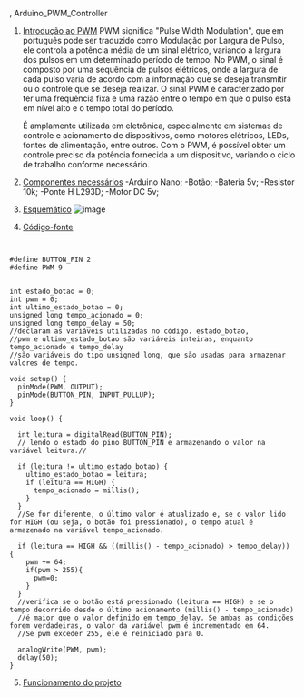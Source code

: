 , Arduino_PWM_Controller

1. [Introdução ao PWM](#introdução-ao-pwm)
   PWM significa "Pulse Width Modulation", que em português pode ser traduzido como Modulação por Largura de Pulso, ele controla a potência média de um sinal elétrico, variando a largura dos pulsos em um determinado período de tempo.
   No PWM, o sinal é composto por uma sequência de pulsos elétricos, onde a largura de cada pulso varia de acordo com a informação que se deseja transmitir ou o controle que se deseja realizar.
   O sinal PWM é caracterizado por ter uma frequência fixa e uma razão entre o tempo em que o pulso está em nível alto e o tempo total do período.
   
   É amplamente utilizada em eletrônica, especialmente em sistemas de controle e acionamento de dispositivos, como motores elétricos, LEDs, fontes de alimentação, entre outros. 
   Com o PWM, é possível obter um controle preciso da potência fornecida a um dispositivo, variando o ciclo de trabalho conforme necessário.
   
   
 2. [Componentes necessários](#componentes-necessários)
    -Arduino Nano;
    -Botão;
    -Bateria 5v;
    -Resistor 10k;
    -Ponte H L293D;
    -Motor DC 5v;
    
3. [Esquemático](#esquemático)
![image](https://github.com/manugraff/aulaemb/assets/107217391/73438a09-46a6-465e-b5db-e86c42fd876f)

4. [Código-fonte](#código-fonte)
````#include <Arduino.h>


#define BUTTON_PIN 2
#define PWM 9


int estado_botao = 0;
int pwm = 0;
int ultimo_estado_botao = 0;
unsigned long tempo_acionado = 0;
unsigned long tempo_delay = 50;
//declaram as variáveis utilizadas no código. estado_botao, 
//pwm e ultimo_estado_botao são variáveis inteiras, enquanto tempo_acionado e tempo_delay 
//são variáveis do tipo unsigned long, que são usadas para armazenar valores de tempo.

void setup() {
  pinMode(PWM, OUTPUT);
  pinMode(BUTTON_PIN, INPUT_PULLUP);
}

void loop() {

  int leitura = digitalRead(BUTTON_PIN);
  // lendo o estado do pino BUTTON_PIN e armazenando o valor na variável leitura.//

  if (leitura != ultimo_estado_botao) {
    ultimo_estado_botao = leitura;
    if (leitura == HIGH) {  
      tempo_acionado = millis();
    }
  }
  //Se for diferente, o último valor é atualizado e, se o valor lido for HIGH (ou seja, o botão foi pressionado), o tempo atual é armazenado na variável tempo_acionado.

  if (leitura == HIGH && ((millis() - tempo_acionado) > tempo_delay)) {
    pwm += 64;
    if(pwm > 255){
      pwm=0;
    }
  }
  //verifica se o botão está pressionado (leitura == HIGH) e se o tempo decorrido desde o último acionamento (millis() - tempo_acionado) 
  //é maior que o valor definido em tempo_delay. Se ambas as condições forem verdadeiras, o valor da variável pwm é incrementado em 64. 
  //Se pwm exceder 255, ele é reiniciado para 0.

  analogWrite(PWM, pwm);
  delay(50);
}
````

5. [Funcionamento do projeto](#funcionamento-do-projeto)
   
